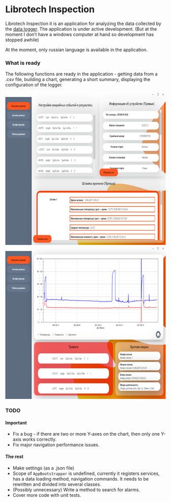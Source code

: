 # Librotech Inspection


Librotech Inspection it is an application for analyzing 
the data collected by the [data logger](https://en.wikipedia.org/wiki/Data_logger).
The application is under active development.
(But at the moment I don’t have a windows computer at hand so development has stopped awhile)

At the moment, only russian language is available in the application.

### What is ready

The following functions are ready in the application - getting data from a .csv file,
building a chart, generating a short summary, displaying the configuration of the logger.

<p align="center">
    <img alt="Chart"
         src="img/chart-page.png"
         width="747" height="480">
    <img alt="Configuration"
         src="img/configuration-page.png"
         width="747" height="480">
</p>

### TODO

#### Important

 - Fix a bug - if there are two or more Y-axes on the chart, then only one Y-axis works correctly.
 - Fix major navigation performance issues.

#### The rest

 - Make settings (as a .json file)
 - Scope of `AppBootstrapper` is undefined, currently
it registers services, has a data loading method, navigation commands.
It needs to be rewritten and divided into several classes.
 - (Possibly unnecessary) Write a method to search for alarms.
 - Cover more code with unit tests.
